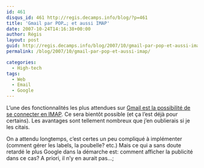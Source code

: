 ```yaml
---
id: 461
disqus_id: 461 http://regis.decamps.info/blog/?p=461
title: 'Gmail par POP…; et aussi IMAP'
date: 2007-10-24T14:16:38+00:00
author: Régis
layout: post
guid: http://regis.decamps.info/blog/2007/10/gmail-par-pop-et-aussi-imap/
permalink: /blog/2007/10/gmail-par-pop-et-aussi-imap/

categories:
  - High-tech
tags:
  - Web
  - Email
  - Google
---
```

L’une des fonctionnalités les plus attendues sur [Gmail est la possibilité de se connecter en IMAP](http://mail.google.com/support/bin/answer.py?ctx=gmail&answer=75725). Ce sera bientôt possible (et ça l’est déjà pour certains). Les avantages sont tellement nombreux que j’en oublierais si je les citais. 

On a attendu longtemps, c’est certes un peu compliqué à implémenter (comment gérer les labels, la poubelle? etc.) Mais ce qui a sans doute retardé le plus Google dans la démarche est: comment afficher la publicité dans ce cas? A priori, il n’y en aurait pas…;
